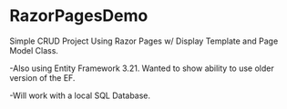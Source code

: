 # RazorPagesDemo
Simple CRUD Project Using Razor Pages w/ Display Template and Page Model Class.

-Also using Entity Framework 3.21. Wanted to show ability to use older version of the EF.

-Will work with a local SQL Database.
